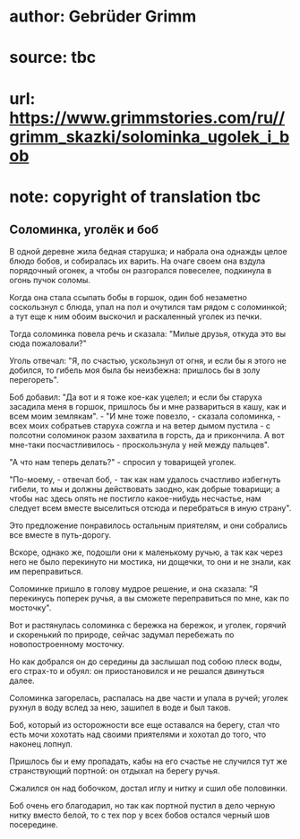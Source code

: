 # author: Gebrüder Grimm
# source: tbc
# url: https://www.grimmstories.com/ru//grimm_skazki/solominka_ugolek_i_bob
# note: copyright of translation tbc

## Соломинка, уголёк и боб 

В одной деревне жила бедная старушка; и набрала она однажды целое блюдо
бобов, и собиралась их варить. На очаге своем она вздула порядочный
огонек, а чтобы он разгорался повеселее, подкинула в огонь пучок соломы.

Когда она стала ссыпать бобы в горшок, один боб незаметно соскользнул с
блюда, упал на пол и очутился там рядом с соломинкой; а тут еще к ним
обоим выскочил и раскаленный уголек из печки.

Тогда соломинка повела речь и сказала: "Милые друзья, откуда это вы
сюда пожаловали?"

Уголь отвечал: "Я, по счастью, ускользнул от огня, и если бы я этого не
добился, то гибель моя была бы неизбежна: пришлось бы в золу
перегореть".

Боб добавил: "Да вот и я тоже кое-как уцелел; и если бы старуха
засадила меня в горшок, пришлось бы и мне развариться в кашу, как и всем
моим землякам". - "И мне тоже повезло, - сказала соломинка, - всех
моих собратьев старуха сожгла и на ветер дымом пустила - с полсотни
соломинок разом захватила в горсть, да и прикончила. А вот мне-таки
посчастливилось - проскользнула у ней между пальцев".

"А что нам теперь делать?" - спросил у товарищей уголек.

"По-моему, - отвечал боб, - так как нам удалось счастливо избегнуть
гибели, то мы и должны действовать заодно, как добрые товарищи; а чтобы
нас здесь опять не постигло какое-нибудь несчастье, нам следует всем
вместе выселиться отсюда и перебраться в иную страну".

Это предложение понравилось остальным приятелям, и они собрались все
вместе в путь-дорогу.

Вскоре, однако же, подошли они к маленькому ручью, а так как через него
не было перекинуто ни мостика, ни дощечки, то они и не знали, как им
переправиться.

Соломинке пришло в голову мудрое решение, и она сказала: "Я перекинусь
поперек ручья, а вы сможете переправиться по мне, как по мосточку".

Вот и растянулась соломинка с бережка на бережок, и уголек, горячий и
скоренький по природе, сейчас задумал перебежать по новопостроенному
мосточку.

Но как добрался он до середины да заслышал под собою плеск воды, его
страх-то и обуял: он приостановился и не решался двинуться далее.

Соломинка загорелась, распалась на две части и упала в ручей; уголек
рухнул в воду вслед за нею, зашипел в воде и был таков.

Боб, который из осторожности все еще оставался на берегу, стал что есть
мочи хохотать над своими приятелями и хохотал до того, что наконец
лопнул.

Пришлось бы и ему пропадать, кабы на его счастье не случился тут же
странствующий портной: он отдыхал на берегу ручья.

Сжалился он над бобочком, достал иглу и нитку и сшил обе половинки.

Боб очень его благодарил, но так как портной пустил в дело черную нитку
вместо белой, то с тех пор у всех бобов остался черный шов посередине.

